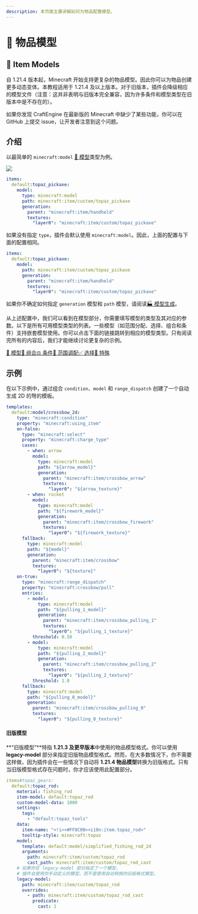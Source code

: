 ```yaml
---
description: 本页面主要讲解如何为物品配置模型。
---
```


# 🟰 物品模型

## 🟰 Item Models

自 1.21.4 版本起，Minecraft 开始支持更复杂的物品模型。因此你可以为物品创建更多动态变体。本教程适用于 1.21.4 及以上版本。对于旧版本，插件会降级相应的模型文件（注意：这并非表明与旧版本完全兼容，因为许多条件和模型类型在旧版本中是不存在的）。

如果你发现 CraftEngine 在最新版的 Minecraft 中缺少了某些功能，你可以在 GitHub 上提交 issue，让开发者注意到这个问题。

## 介绍 <a href="#introduction" id="introduction"></a>

以最简单的 `minecraft:model` [📐 模型](https://mo-mi.gitbook.io/xiaomomi-plugins/craftengine/plugin-wiki/craftengine/add-new-contents/items/item-models/model)类型为例。

![](https://mo-mi.gitbook.io/~gitbook/image?url=https%3A%2F%2Fcontent.gitbook.com%2Fcontent%2FOgvQ1fEJPROp7131PPlK%2Fblobs%2FwSGX7wtV4qUdSwqNGm6Z%2Fimage.png\&width=768\&dpr=4\&quality=100\&sign=49fa69ce\&sv=2)

```yaml
items:
  default:topaz_pickaxe:
    model:
      type: minecraft:model
      path: minecraft:item/custom/topaz_pickaxe
      generation:
        parent: "minecraft:item/handheld"
        textures:
          "layer0": "minecraft:item/custom/topaz_pickaxe"
```

如果没有指定 `type`，插件会默认使用 `minecraft:model`。因此，上面的配置与下面的配置相同。

```yaml
items:
  default:topaz_pickaxe:
    model:
      path: minecraft:item/custom/topaz_pickaxe
      generation:
        parent: "minecraft:item/handheld"
        textures:
          "layer0": "minecraft:item/custom/topaz_pickaxe"
```

如果你不确定如何指定 `generation` 模型和 `path` 模型，请阅读[🏭️ 模型生成](https://mo-mi.gitbook.io/xiaomomi-plugins/craftengine/plugin-wiki/craftengine/add-new-contents/model-generation)。

从上述配置中，我们可以看到在模型部分，你需要填写模型的类型及其对应的参数。以下是所有可用模型类型的列表。一些模型（如范围分配、选择、组合和条件）支持嵌套模型使用。你可以点击下面的链接跳转到相应的模型类型。只有阅读完所有的内容后，我们才能继续讨论更复杂的示例。

[📐 模型](https://mo-mi.gitbook.io/xiaomomi-plugins/craftengine/plugin-wiki/craftengine/add-new-contents/items/item-models/model)[🧩 组合](https://mo-mi.gitbook.io/xiaomomi-plugins/craftengine/plugin-wiki/craftengine/add-new-contents/items/item-models/composite)[⚖️ 条件](https://mo-mi.gitbook.io/xiaomomi-plugins/craftengine/plugin-wiki/craftengine/add-new-contents/items/item-models/condition)[📡 范围调配](https://mo-mi.gitbook.io/xiaomomi-plugins/craftengine/plugin-wiki/craftengine/add-new-contents/items/item-models/range-dispatch)[✅ 选择](https://mo-mi.gitbook.io/xiaomomi-plugins/craftengine/plugin-wiki/craftengine/add-new-contents/items/item-models/select)[👻 特殊](https://mo-mi.gitbook.io/xiaomomi-plugins/craftengine/plugin-wiki/craftengine/add-new-contents/items/item-models/special)

## 示例 <a href="#examples" id="examples"></a>

在以下示例中，通过组合 `condition`、`model` 和 `range_dispatch` 创建了一个自动生成 2D 的弩的模板。

```yaml
templates:
  default:model/crossbow_2d:
    type: "minecraft:condition"
    property: "minecraft:using_item"
    on-false:
      type: "minecraft:select"
      property: "minecraft:charge_type"
      cases:
        - when: arrow
          model:
            type: minecraft:model
            path: "${arrow_model}"
            generation:
              parent: "minecraft:item/crossbow_arrow"
              textures:
                "layer0": "${arrow_texture}"
        - when: rocket
          model:
            type: minecraft:model
            path: "${firework_model}"
            generation:
              parent: "minecraft:item/crossbow_firework"
              textures:
                "layer0": "${firework_texture}"
      fallback:
        type: minecraft:model
        path: "${model}"
        generation:
          parent: "minecraft:item/crossbow"
          textures:
            "layer0": "${texture}"
    on-true:
      type: "minecraft:range_dispatch"
      property: "minecraft:crossbow/pull"
      entries:
        - model:
            type: minecraft:model
            path: "${pulling_1_model}"
            generation:
              parent: "minecraft:item/crossbow_pulling_1"
              textures:
                "layer0": "${pulling_1_texture}"
          threshold: 0.58
        - model:
            type: minecraft:model
            path: "${pulling_2_model}"
            generation:
              parent: "minecraft:item/crossbow_pulling_2"
              textures:
                "layer0": "${pulling_2_texture}"
          threshold: 1.0
      fallback:
        type: minecraft:model
        path: "${pulling_0_model}"
        generation:
          parent: "minecraft:item/crossbow_pulling_0"
          textures:
            "layer0": "${pulling_0_texture}"
```

#### 旧版模型 <a href="#legacy-model" id="legacy-model"></a>

\*\*“旧版模型”\*\*特指 **1.21.3 及更早版本**中使用的物品模型格式。你可以使用 **legacy-model** 部分来指定旧版物品模型格式。然而，在大多数情况下，你不需要这样做，因为插件会在一些情况下自动将 **1.21.4 物品模型**转换为旧版格式。只有当旧版模型格式存在问题时，你才应该使用此配置部分。

```yaml
items#topaz_gears:
  default:topaz_rod:
    material: fishing_rod
    item-model: default:topaz_rod
    custom-model-data: 1000
    settings:
      tags:
        - "default:topaz_tools"
    data:
      item-name: "<!i><#FF8C00><i18n:item.topaz_rod>"
      tooltip-style: minecraft:topaz
    model:
      template: default:model/simplified_fishing_rod_2d
      arguments:
        path: minecraft:item/custom/topaz_rod
        cast_path: minecraft:item/custom/topaz_rod_cast
    # 如果你在 legacy-model 部分指定了一个模型，
    # 插件会使用你手动定义的模型，而不是使用自动转换的旧版格式模型。
    legacy-model:
      path: minecraft:item/custom/topaz_rod
      overrides:
        - path: minecraft:item/custom/topaz_rod_cast
          predicate: 
            cast: 1
```
